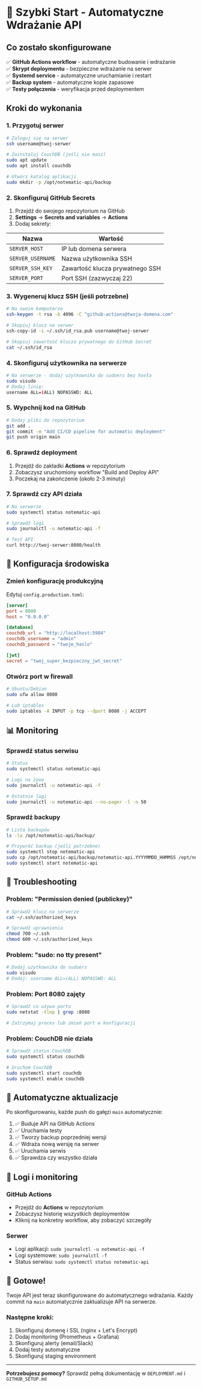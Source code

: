 # 🚀 Szybki Start - Automatyczne Wdrażanie API

## Co zostało skonfigurowane

✅ **GitHub Actions workflow** - automatyczne budowanie i wdrażanie  
✅ **Skrypt deploymentu** - bezpieczne wdrażanie na serwer  
✅ **Systemd service** - automatyczne uruchamianie i restart  
✅ **Backup system** - automatyczne kopie zapasowe  
✅ **Testy połączenia** - weryfikacja przed deploymentem  

## Kroki do wykonania

### 1. Przygotuj serwer

```bash
# Zaloguj się na serwer
ssh username@twoj-serwer

# Zainstaluj CouchDB (jeśli nie masz)
sudo apt update
sudo apt install couchdb

# Utwórz katalog aplikacji
sudo mkdir -p /opt/notematic-api/backup
```

### 2. Skonfiguruj GitHub Secrets

1. Przejdź do swojego repozytorium na GitHub
2. **Settings** → **Secrets and variables** → **Actions**
3. Dodaj sekrety:

| Nazwa | Wartość |
|-------|---------|
| `SERVER_HOST` | IP lub domena serwera |
| `SERVER_USERNAME` | Nazwa użytkownika SSH |
| `SERVER_SSH_KEY` | Zawartość klucza prywatnego SSH |
| `SERVER_PORT` | Port SSH (zazwyczaj 22) |

### 3. Wygeneruj klucz SSH (jeśli potrzebne)

```bash
# Na swoim komputerze
ssh-keygen -t rsa -b 4096 -C "github-actions@twoja-domena.com"

# Skopiuj klucz na serwer
ssh-copy-id -i ~/.ssh/id_rsa.pub username@twoj-serwer

# Skopiuj zawartość klucza prywatnego do GitHub Secret
cat ~/.ssh/id_rsa
```

### 4. Skonfiguruj użytkownika na serwerze

```bash
# Na serwerze - dodaj użytkownika do sudoers bez hasła
sudo visudo
# Dodaj linię:
username ALL=(ALL) NOPASSWD: ALL
```

### 5. Wypchnij kod na GitHub

```bash
# Dodaj pliki do repozytorium
git add .
git commit -m "Add CI/CD pipeline for automatic deployment"
git push origin main
```

### 6. Sprawdź deployment

1. Przejdź do zakładki **Actions** w repozytorium
2. Zobaczysz uruchomiony workflow "Build and Deploy API"
3. Poczekaj na zakończenie (około 2-3 minuty)

### 7. Sprawdź czy API działa

```bash
# Na serwerze
sudo systemctl status notematic-api

# Sprawdź logi
sudo journalctl -u notematic-api -f

# Test API
curl http://twoj-serwer:8080/health
```

## 🔧 Konfiguracja środowiska

### Zmień konfigurację produkcyjną

Edytuj `config.production.toml`:

```toml
[server]
port = 8080
host = "0.0.0.0"

[database]
couchdb_url = "http://localhost:5984"
couchdb_username = "admin"
couchdb_password = "twoje_haslo"

[jwt]
secret = "twoj_super_bezpieczny_jwt_secret"
```

### Otwórz port w firewall

```bash
# Ubuntu/Debian
sudo ufw allow 8080

# Lub iptables
sudo iptables -A INPUT -p tcp --dport 8080 -j ACCEPT
```

## 📊 Monitoring

### Sprawdź status serwisu

```bash
# Status
sudo systemctl status notematic-api

# Logi na żywo
sudo journalctl -u notematic-api -f

# Ostatnie logi
sudo journalctl -u notematic-api --no-pager -l -n 50
```

### Sprawdź backupy

```bash
# Lista backupów
ls -la /opt/notematic-api/backup/

# Przywróć backup (jeśli potrzebne)
sudo systemctl stop notematic-api
sudo cp /opt/notematic-api/backup/notematic-api.YYYYMMDD_HHMMSS /opt/notematic-api/notematic-api
sudo systemctl start notematic-api
```

## 🚨 Troubleshooting

### Problem: "Permission denied (publickey)"

```bash
# Sprawdź klucz na serwerze
cat ~/.ssh/authorized_keys

# Sprawdź uprawnienia
chmod 700 ~/.ssh
chmod 600 ~/.ssh/authorized_keys
```

### Problem: "sudo: no tty present"

```bash
# Dodaj użytkownika do sudoers
sudo visudo
# Dodaj: username ALL=(ALL) NOPASSWD: ALL
```

### Problem: Port 8080 zajęty

```bash
# Sprawdź co używa portu
sudo netstat -tlnp | grep :8080

# Zatrzymaj proces lub zmień port w konfiguracji
```

### Problem: CouchDB nie działa

```bash
# Sprawdź status CouchDB
sudo systemctl status couchdb

# Uruchom CouchDB
sudo systemctl start couchdb
sudo systemctl enable couchdb
```

## 🔄 Automatyczne aktualizacje

Po skonfigurowaniu, każde push do gałęzi `main` automatycznie:

1. ✅ Buduje API na GitHub Actions
2. ✅ Uruchamia testy
3. ✅ Tworzy backup poprzedniej wersji
4. ✅ Wdraża nową wersję na serwer
5. ✅ Uruchamia serwis
6. ✅ Sprawdza czy wszystko działa

## 📝 Logi i monitoring

### GitHub Actions
- Przejdź do **Actions** w repozytorium
- Zobaczysz historię wszystkich deploymentów
- Kliknij na konkretny workflow, aby zobaczyć szczegóły

### Serwer
- Logi aplikacji: `sudo journalctl -u notematic-api -f`
- Logi systemowe: `sudo journalctl -f`
- Status serwisu: `sudo systemctl status notematic-api`

## 🎉 Gotowe!

Twoje API jest teraz skonfigurowane do automatycznego wdrażania. Każdy commit na `main` automatycznie zaktualizuje API na serwerze.

### Następne kroki:
1. Skonfiguruj domenę i SSL (nginx + Let's Encrypt)
2. Dodaj monitoring (Prometheus + Grafana)
3. Skonfiguruj alerty (email/Slack)
4. Dodaj testy automatyczne
5. Skonfiguruj staging environment

---

**Potrzebujesz pomocy?** Sprawdź pełną dokumentację w `DEPLOYMENT.md` i `GITHUB_SETUP.md` 